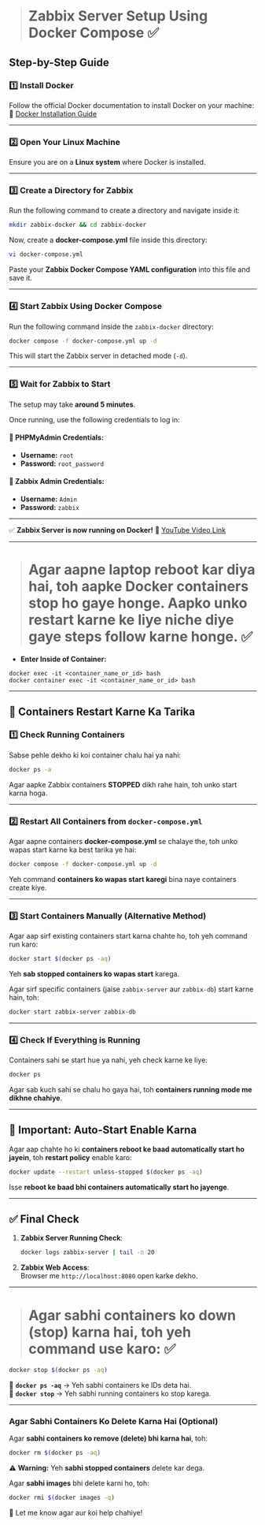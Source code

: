 > # **Zabbix Server Setup Using Docker Compose**  ✅

## **Step-by-Step Guide**  

### **1️⃣ Install Docker**  
Follow the official Docker documentation to install Docker on your machine:  
🔗 [Docker Installation Guide](https://docs.docker.com/get-docker/)  

---

### **2️⃣ Open Your Linux Machine**  
Ensure you are on a **Linux system** where Docker is installed.  

---

### **3️⃣ Create a Directory for Zabbix**  
Run the following command to create a directory and navigate inside it:  
```bash
mkdir zabbix-docker && cd zabbix-docker
```

Now, create a **docker-compose.yml** file inside this directory:  
```bash
vi docker-compose.yml
```
Paste your **Zabbix Docker Compose YAML configuration** into this file and save it.

---

### **4️⃣ Start Zabbix Using Docker Compose**  
Run the following command inside the `zabbix-docker` directory:  
```bash
docker compose -f docker-compose.yml up -d
```
This will start the Zabbix server in detached mode (`-d`).

---

### **5️⃣ Wait for Zabbix to Start**  
The setup may take **around 5 minutes**.  

Once running, use the following credentials to log in:

#### **📌 PHPMyAdmin Credentials:**  
- **Username:** `root`  
- **Password:** `root_password`  

#### **📌 Zabbix Admin Credentials:**  
- **Username:** `Admin`  
- **Password:** `zabbix`  

---

✅ **Zabbix Server is now running on Docker!** 🚀 [YouTube Video Link](https://youtu.be/6p7B6qBtnos?si=b09sJVvaLwuXX52H)

<hr>

> # Agar aapne laptop reboot kar diya hai, toh aapke **Docker containers stop ho gaye honge**. Aapko unko **restart** karne ke liye niche diye gaye steps follow karne honge.  ✅

- **Enter Inside of Container:**
```
docker exec -it <container_name_or_id> bash
docker container exec -it <container_name_or_id> bash 
```

---

## **🔄 Containers Restart Karne Ka Tarika**  

### **1️⃣ Check Running Containers**  
Sabse pehle dekho ki koi container chalu hai ya nahi:  
```bash
docker ps -a
```
Agar aapke Zabbix containers **STOPPED** dikh rahe hain, toh unko start karna hoga.

---

### **2️⃣ Restart All Containers from `docker-compose.yml`**  
Agar aapne containers **docker-compose.yml** se chalaye the, toh unko wapas start karne ka best tarika ye hai:  
```bash
docker compose -f docker-compose.yml up -d
```
Yeh command **containers ko wapas start karegi** bina naye containers create kiye.

---

### **3️⃣ Start Containers Manually (Alternative Method)**  
Agar aap sirf existing containers start karna chahte ho, toh yeh command run karo:  
```bash
docker start $(docker ps -aq)
```
Yeh **sab stopped containers ko wapas start** karega.

Agar sirf specific containers (jaise `zabbix-server` aur `zabbix-db`) start karne hain, toh:  
```bash
docker start zabbix-server zabbix-db
```

---

### **4️⃣ Check If Everything is Running**  
Containers sahi se start hue ya nahi, yeh check karne ke liye:  
```bash
docker ps
```
Agar sab kuch sahi se chalu ho gaya hai, toh **containers running mode me dikhne chahiye**.

---

## **🎯 Important: Auto-Start Enable Karna**
Agar aap chahte ho ki **containers reboot ke baad automatically start ho jayein**, toh **restart policy** enable karo:  
```bash
docker update --restart unless-stopped $(docker ps -aq)
```
Isse **reboot ke baad bhi containers automatically start ho jayenge**.

---

## **✅ Final Check**
1. **Zabbix Server Running Check**:  
   ```bash
   docker logs zabbix-server | tail -n 20
   ```
2. **Zabbix Web Access**:  
   Browser me `http://localhost:8080` open karke dekho.

<hr>

> # Agar **sabhi containers ko down (stop) karna hai**, toh yeh command use karo:  ✅

```sh
docker stop $(docker ps -aq)
```
🔹 **`docker ps -aq`** → Yeh sabhi containers ke IDs deta hai.  
🔹 **`docker stop`** → Yeh sabhi running containers ko stop karega.  

---

### **Agar Sabhi Containers Ko Delete Karna Hai (Optional)**
Agar **sabhi containers ko remove (delete) bhi karna hai**, toh:  
```sh
docker rm $(docker ps -aq)
```
⚠️ **Warning:** Yeh **sabhi stopped containers** delete kar dega.  

Agar **sabhi images** bhi delete karni ho, toh:  
```sh
docker rmi $(docker images -q)
```
🚀 Let me know agar aur koi help chahiye!


<!--

1. Download Docker follow officil documentation
2. Open you linux machine
3. Create dir directorie and that directorie carete a file docker-compose.yml and paste inside there yml code
4. Indide that folder run this cmd
```
docker compose -f docker-compose.yml up -d
```
5. wait a 5 minutes and tha use this pssword for PHP Admin And Zabbix
  - PHP Admin id - root
  - PHP Admin Pass - root_password

  - Zabbix Admin id - Admin
  - Zabbix Admin Pass - zabbix
  
  -->
